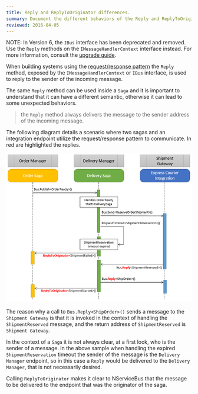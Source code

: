 ```yaml
---
title: Reply and ReplyToOriginator differences.
summary: Document the different behaviors of the Reply and ReplyToOriginator methods of the IMessageHandlerContext/IBus instance.
reviewed: 2016-04-05
---
```


NOTE: In Version 6, the `IBus` interface has been deprecated and removed. Use the `Reply` methods on the `IMessageHandlerContext` interface instead. For more information, consult the [upgrade guide](/nservicebus/upgrades/5to6.md).

When building systems using the [request/response pattern](/nservicebus/messaging/reply-to-a-message.md) the `Reply` method, exposed by the `IMessageHandlerContext` or `IBus` interface, is used to reply to the sender of the incoming message.

The same `Reply` method can be used inside a `Saga` and it is important to understand that it can have a different semantic, otherwise it can lead to some unexpected behaviors.

> the `Reply` method always delivers the message to the sender address of the incoming message.

The following diagram details a scenario where two sagas and an integration endpoint utilize the request/response pattern to communicate. In red are highlighted the replies.

![Sample sequence diagram](reply-replaytooriginator-differences.png)

The reason why a call to `Bus.Reply<ShipOrder>()` sends a message to the `Shipment Gateway` is that it is invoked in the context of handling the `ShipmentReserved` message, and the return address of `ShipmentReserved` is `Shipment Gateway`.

In the context of a `Saga` it is not always clear, at a first look, who is the sender of a message. In the above sample when handling the expired `ShipmentReservation` timeout the sender of the message is the `Delivery Manager` endpoint, so in this case a `Reply` would be delivered to the `Delivery Manager`, that is not necessarily desired.

Calling `ReplyToOriginator` makes it clear to NServiceBus that the message to be delivered to the endpoint that was the originator of the saga.